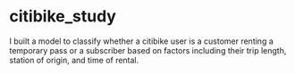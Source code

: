 # citibike_study
I built a model to classify whether a citibike user is a customer renting a temporary pass or a subscriber based on factors including their trip length, station of origin, and time of rental.
